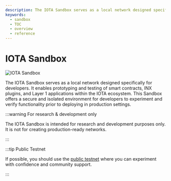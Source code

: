 ```yaml
---
description: The IOTA Sandbox serves as a local network designed specifically for developers.
keywords:
  - sandbox
  - TOC
  - overview
  - reference
---
```

# IOTA Sandbox

![IOTA Sandbox](/img/banner/banner_iota_sandbox.svg)

The IOTA Sandbox serves as a local network designed specifically for developers. 
It enables prototyping and testing of smart contracts, INX plugins, and Layer 1 applications within the IOTA ecosystem. 
This Sandbox offers a secure and isolated environment for developers to experiment and verify functionality prior to deploying in production settings.

:::warning For research & development only  

The IOTA Sandbox is intended for research and development purposes only. 
It is not for creating production-ready networks. 

:::

:::tip Public Testnet

If possible, 
you should use the [public testnet](https://wiki.iota.org/build/networks-endpoints/#public-testnet)
where you can experiment with confidence and community support.

:::
